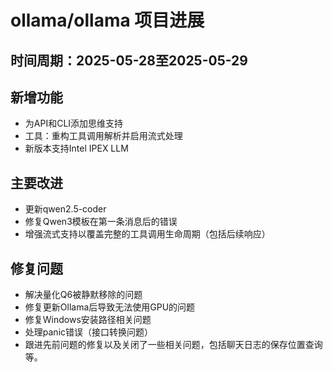 # ollama/ollama 项目进展

## 时间周期：2025-05-28至2025-05-29

## 新增功能
- 为API和CLI添加思维支持
- 工具：重构工具调用解析并启用流式处理
- 新版本支持Intel IPEX LLM

## 主要改进
- 更新qwen2.5-coder
- 修复Qwen3模板在第一条消息后的错误
- 增强流式支持以覆盖完整的工具调用生命周期（包括后续响应）

## 修复问题
- 解决量化Q6被静默移除的问题
- 修复更新Ollama后导致无法使用GPU的问题
- 修复Windows安装路径相关问题
- 处理panic错误（接口转换问题）
- 跟进先前问题的修复以及关闭了一些相关问题，包括聊天日志的保存位置查询等。